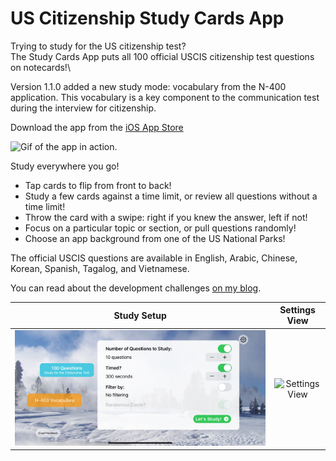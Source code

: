 # US Citizenship Study Cards App

Trying to study for the US citizenship test?\
The Study Cards App puts all 100 official USCIS citizenship test questions on notecards!\

Version 1.1.0 added a new study mode: vocabulary from the N-400 application. This vocabulary is a key component to the communication test during the interview for citizenship. 

Download the app from the [iOS App Store](https://apps.apple.com/us/app/us-citizenship-study-cards/id1640996490)


![Gif of the app in action.](/assets/citizenship-app-demo.gif)

Study everywhere you go!
* Tap cards to flip from front to back!
* Study a few cards against a time limit, or review all questions without a time limit!
* Throw the card with a swipe: right if you knew the answer, left if not!
* Focus on a particular topic or section, or pull questions randomly!
* Choose an app background from one of the US National Parks!

The official USCIS questions are available in English, Arabic, Chinese, Korean, Spanish, Tagalog, and Vietnamese.

You can read about the development challenges [on my blog](https://www.joelhuber.com/2022/08/23/app-release-citizenship-study-cards.html).

| Study Setup | Settings View |
| :---: | :---: | 
| ![Study setup](/assets/citizenship-study-iphone-13-max-study-setup-2.png) | ![Settings View](/assets/citizenship-study-iphone-13-max-app-settings.png) |
